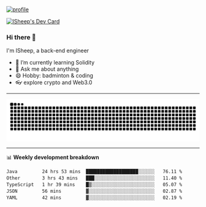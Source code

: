 [![profile](https://user-images.githubusercontent.com/54968314/208005045-e4b42f3b-833d-4242-bfcc-e764865553a2.svg)](https://www.calligrapher.ai/)

<a href="https://app.daily.dev/linziyang1106"><img src="https://api.daily.dev/devcards/v2/i4Spwx5Skx5FpTqWcwoit.png?r=kgx&type=wide" width="652" alt="ISheep's Dev Card"/></a>

### Hi there 🐏

I'm ISheep, a back-end engineer

- 🔭 I’m currently learning Solidity
- 💬 Ask me about anything
- 😄 Hobby: badminton & coding
- 👓 explore crypto and Web3.0

-------

![](https://raw.githubusercontent.com/ISheepp/ISheepp/output/github-contribution-grid-snake.svg)

-------

📊 **Weekly development breakdown**
<!--START_SECTION:waka-->

```txt
Java         24 hrs 53 mins  ███████████████████░░░░░░   76.11 %
Other        3 hrs 43 mins   ███░░░░░░░░░░░░░░░░░░░░░░   11.40 %
TypeScript   1 hr 39 mins    █▒░░░░░░░░░░░░░░░░░░░░░░░   05.07 %
JSON         56 mins         ▓░░░░░░░░░░░░░░░░░░░░░░░░   02.87 %
YAML         42 mins         ▓░░░░░░░░░░░░░░░░░░░░░░░░   02.19 %
```

<!--END_SECTION:waka-->
